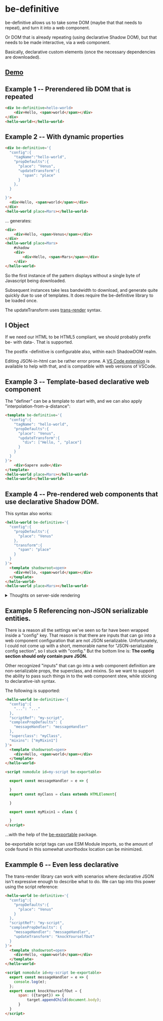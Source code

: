 # be-definitive

be-definitive allows us to take some DOM (maybe that that needs to repeat), and turn it into a web component.

Or DOM that is already repeating (using declarative Shadow DOM), but that needs to be made interactive, via a web component.

Basically, declarative custom elements (once the necessary dependencies are downloaded).

## [Demo](https://codepen.io/bahrus/pen/VwzPwmv)

## Example 1 -- Prerendered lib DOM that is repeated

```html
<div be-definitive=hello-world>
    <div>Hello, <span>world</span></div>
</div>
<hello-world></hello-world>
```

## Example 2 -- With dynamic properties

```html
<div be-definitive='{
  "config":{
    "tagName":"hello-world",
    "propDefaults":{
      "place": "Venus",
      "updateTransform":{
        "span": "place"
      }
    },
  }

}'>
  <div>Hello, <span>world</span></div>
</div>
<hello-world place=Mars></hello-world>
```

... generates:

```html
<div>
    <div>Hello, <span>Venus</span></div>
</div>
<hello-world place=Mars>
    #shadow
    <div>
        <div>Hello, <span>Mars</span></div>
    </div>
</hello-world>
```

So the first instance of the pattern displays without a single byte of Javascript being downloaded.  

Subsequent instances take less bandwidth to download, and generate quite quickly due to use of templates.  It does require the be-definitive library to be loaded once.

The updateTransform uses [trans-render](https://github.com/bahrus/trans-render) syntax.

## I Object

If we need our HTML to be HTML5 compliant, we should probably prefix be- with data-.  That is supported.

The postfix -definitive is configurable also, within each ShadowDOM realm.

Editing JSON-in-html can be rather error prone.  A [VS Code extension](https://marketplace.visualstudio.com/items?itemName=andersonbruceb.json-in-html) is available to help with that, and is compatible with web versions of VSCode.

## Example 3 -- Template-based declarative web component

The "definer" can be a template to start with, and we can also apply "interpolation-from-a-distance":

```html
<template be-definitive='{
  "config":{
    "tagName": "hello-world",
    "propDefaults":{
      "place": "Venus",
      "updateTransform":{
        "div": ["Hello, ", "place"]
      }
    }
  }
}'>
    <div>Sapere aude</div>
</template>
<hello-world place=Mars></hello-world>
<hello-world></hello-world>
```

## Example 4 -- Pre-rendered web components that use declarative Shadow DOM.

This syntax also works:

```html
<hello-world be-definitive='{
  "config":{
    "propDefaults":{
      "place": "Venus"
    },
    "transform":{
      "span": "place"
    }
  }
}'>
  <template shadowroot=open>
    <div>Hello, <span>world</span></div>
  </template>
</hello-world>
<hello-world place=Mars></hello-world>
```

<details>
  <summary>Thoughts on server-side rendering</summary>

So a natural thought is we should have a file, "hello-world.html" that can be used in various scenarios:

1.  Embeddable in a larger HTML stream during server-side rendering.  Need to populate span with place parameter.
2.  Standalone web request with query string parameters for the values of the props

I am going to focus on doing this within a Cloudflare Worker environment, as it is a mature cloud based solution that seems "on the conservative" side, providing functionality without sacrificing performance.  I like how, for the most part, it [adheres to the syntax of service workers](https://blog.cloudflare.com/introducing-cloudflare-workers/#:~:text=A%20%22Cloudflare%20Worker%22%20is%20JavaScript%20you%20write%20that,and%20is%20written%20against%20the%20Service%20Worker%20API.) that are available in the browser, so that the api feels like it is "here to stay".

In such a setting, the most apparent first step is that we need a function, call it renderFile, that can take said file and process it and write it to some output stream.

Taking a cue from how Cloudflare's [streaming support works](https://github.com/PierBover/cloudflare-workers-streams-example/blob/master/renderPage.js) (haven't tried it yet, this all theoretical), one of our parameters is a encodeAndWrite function:

```TypeScript
renderFile(filePath: string, props: any, encodeAndWrite: (html: string) => void): void
```

This would work fine if we are okay having the span hidden or displaying something generic during SSR, and wait for JS to be loaded to actually see live data.

But let's think through what it would take to get live data into that span.

In some future happy place, [Cloudflare Workers](https://community.cloudflare.com/t/domparser-in-worker/169917) will have support for working with fully parsed HTML, against which queries can be performed, like in a browser.  Ideally because Service Workers would also have such support.  But that seems quite far off.  

This poses problems for a syntax like what we have above, that isn't very "JS friendly."

Cloudflare does support something called HTML Rewriting, which in theory could work with template syntax like we've seen above, but that is a significant amount of work needed and their HTML Rewriting approach is far from an industry standard.  If such a thing could work inside service workers of a browser, (okay, it [can apparently](https://github.com/worker-tools/parsed-html-rewriter)) it would be a more tempting api to invest in.  Another negative is it also lacks the ability to perform .matches queries on the elements, making the mapping to trans-render syntax rather difficult.

So we need a "server-side compile step".  Similar to how asp.net of yore would take html markup and compile it first to a slew of ugly c# write statements, which would then be fully compiled to an optimized binary.

A natural place to perform this compile step would be with Puppeteer -- the compiler could be tested in a browser, with all its development debugging tools, then run automatically via a background node process / github action.


</details>

## Example 5 Referencing non-JSON serializable entities.

There is a reason all the settings we've seen so far have been wrapped inside a "config" key.  That reason is that there are inputs that can go into a web component configuration that are not JSON serializable.  Unfortunately, I could not come up with a short, memorable name for "JSON-serializable config section", so I stuck with "config." But the bottom line is:  **The config section should only contain pure JSON.**

Other recognized "inputs" that can go into a web component definition are non-serializable props, the superclass, and mixins.  So we want to support the ability to pass such things in to the web component stew, while sticking to declarative-ish syntax.

The following is supported:

```html
<hello-world be-definitive='{
  "config":{
    "...": "..."
  },
  "scriptRef": "my-script",
  "complexPropDefaults": {
    "messageHandler": "messageHandler"
  },
  "superclass": "myClass",
  "mixins": ["myMixin1"]
}'>
  <template shadowroot=open>
    <div>Hello, <span>world</span></div>
  </template>
</hello-world>

<script nomodule id=my-script be-exportable>

  export const messageHandler = e => {

  }
  export const myClass = class extends HTMLElement{

  }

  export const myMixin1 = class {

  }
</script>
```

...with the help of the [be-exportable](https://github.com/bahrus/be-exportable) package.

be-exportable script tags can use ESM Module imports, so the amount of code found in this somewhat unorthodox location can be minimized.

## Exammple 6 -- Even less declarative

The trans-render library can work with scenarios where declarative JSON isn't expressive enough to describe what to do. We can tap into this power using the script reference:

```html
<hello-world be-definitive='{
  "config":{
    "propDefaults":{
      "place": "Venus"
    }
  },
  "scriptRef": "my-script",
  "complexPropDefaults": {
    "messageHandler": "messageHandler",
    "updateTransform": "knockYourselfOut"
  }
}'>
  <template shadowroot=open>
    <div>Hello, <span>world</span></div>
  </template>
</hello-world>

<script nomodule id=my-script be-exportable>
  export const messageHandler = e => {
    console.log(e);
  };
  export const knockYourselfOut = {
      span: ({target}) => {
          target.appendChild(document.body);
      }
  }
</script>
```





